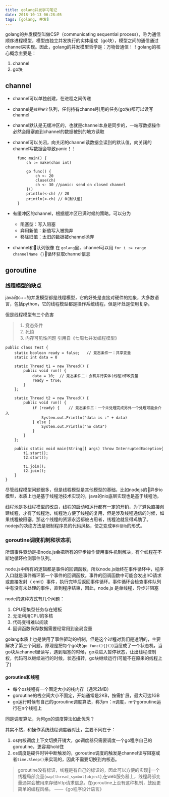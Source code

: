 ```yaml
---
title: golang并发学习笔记
date: 2018-10-13 06:28:05
tags: [golang, 并发]
---
```


golang的并发模型叫做CSP（communicating sequential process），称为通信顺序进程模型，模型由独立并发执行的实体组成（go块），模型之间的通信通过channel来实现。因此，golang的并发模型哲学是：万物皆通信！！golang的核心概念主要是：
1. channel
2. go块

## channel

- channel可以单独创建，在进程之间传递
- channel是`线程安全`队列，任何持有channel引用的任务(go块)都可以读写channel
- channel默认是无缓冲区的，也就是channel本身是同步的，一端写数据操作必然会阻塞直到channel的数据被别的地方读取
- channel可以关闭，向关闭的channel读数据会读到的默认值，向关闭的channel写数据会导致panic！！

        func main() {
            ch := make(chan int)

            go func() {
                ch <- 20
                close(ch)
                ch <- 30 //panic: send on closed channel
            }()
            println(<-ch) // 20
            println(<-ch) // 0(默认值)
        }

- 有缓冲区的channel，根据缓冲区已满时候的策略，可以分为
    - 阻塞型：写入阻塞
    - 弃用新值：新值写入被抛弃
    - 移除旧值：太旧的数据被channel抛弃

- channel和队列很像
    在 `golang`里，channel可以用 `for i := range channelName {}`循环获取channel信息

## goroutine


### 线程模型的缺点

java和c++的并发模型都是线程模型，它的好处是直接对硬件的抽象，大多数语言，包括python，它的线程模型都是操作系统线程，但是坏处是使用复杂。

但是线程模型有三个危害
> 1. 竞态条件
> 2. 死锁
> 3. 内存可见性问题
>  引用自《七周七并发编程模型》



    public class Test {
        static boolean ready = false;   // 竞态条件一：共享变量
        static int data = 0

        static Thread t1 = new Thread() {
            public void run() {
                data = 10;  // 竞态条件二：会有并行实体(线程)修改变量
                ready = true;
            }
        };

        static Thread t2 = new Thread() {
            public void run() {
                if (ready) {    // 竞态条件三：一个未处理完成另外一个处理可能会介入
                    System.out.Println("data is :" + data)
                } else {
                    System.out.Println("no data")
                }
            }
        };

        public static void main(String[] args) throw InterruptedException{
            t1.start();
            t2.start();

            t1.join();
            t2.join();
        }
    }

尽管线程模型问题很多，但是线程模型是其他模型的基础，比如nodejs的异步io模型，本质上也是基于线程池技术实现的，java的nio底层实现也是基于线程池。

线程池是多线程模型的改良，线程的启动和运行都有一定的开销，为了避免直接创建线程，才有了线程池，线程池方便了线程的复用，但是涉及线程通信的时候，如果线程被阻塞，那这个线程的资源永远都被占用者，线程池就显得鸡肋了。nodejs的决绝方法是限制程序员的代码风格，使之变成`事件驱动`的形式。

### goroutine调度机制和状态机

所谓事件驱动是指node.js会把所有的异步操作使用事件机制解决，有个线程在不断地循环检测事件队列。

node.js中所有的逻辑都是事件的回调函数，所以node.js始终在事件循环中，程序入口就是事件循环第一个事件的回调函数。事件的回调函数中可能会发出I/O请求或直接发射（ emit）事件，执行完毕后返回事件循环。事件循环会检查事件队列中有没有未处理的事件，直到程序结束，因此，node.js 是单线程，异步非阻塞

node的这种方式有几个问题：
1. CPU密集型任务存在短板
2. 无法利用CPU的多核
3. 代码变得难以阅读
4. 回调函数保存数据需要经常用到全局变量

golang本质上也是使用了事件驱动的机制，但是这个过程对我们是透明的，主要解决了第三个问题，原理是把每个go块(`go func(){}()`)当层成了一个状态机，当go块从channel里读写，遇到阻塞的时候，go块进入暂停状态，让出线程控制权，代码可以继续进行的时候，状态扭转，go块继续运行(可能不在原来的线程上了) 

#### goroutine和线程

- 每个os线程有一个固定大小的栈内存（通常2MB）
- goroutine的栈空间大小不固定，开始通常是2KB，按需扩展，最大可达1GB
- go运行时候有自己的goroutine调度算法，称为m：n调度，m个goroutine运行在n个线程上

同是调度算法，为何go的调度算法如此优秀？

其实不然，和操作系统线程调度器对比，主要不同在于：
1. os内核调度上下文切换开销大，go调度器只需要调度一个go程序自己的goroutine，更容易hold住
2. os调度是硬件时钟中断触发的，goroutine调度的触发是channel读写阻塞或者`time.Sleep()`来实现的，因此不需要切换到内核态。

>goroutine没有标识，线程是有自己的标识的，因此可以方便的实现一个线程局部变量(`map[thread_symbol]object`),在web服务器上，线程局部变量通常会被用来存储http请求信息。在goroutine上没有这种机制，鼓励更简单的编程风格。
> ——《go程序设计语言》